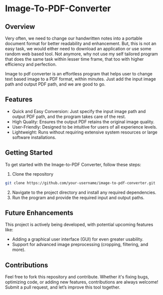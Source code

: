 # Image-To-PDF-Converter
## Overview
Very often, we need to change our handwritten notes into a portable document format for better readability and enhancement. But, this is not an easy task, we would either need to download an application or use some random web based tool. Not anymore, why not use my self tailored program that does the same task within lesser time frame, that too with higher efficiency and perfection.

Image to pdf converter is an effortless program that helps user to change text based image to a PDF format, within minutes. Just add the input image path and output PDF path, and we are good to go.

## Features
- Quick and Easy Conversion: Just specify the input image path and output PDF path, and the program takes care of the rest.
- High Quality: Ensures the output PDF retains the original image quality.
- User-Friendly: Designed to be intuitive for users of all experience levels.
- Lightweight: Runs without requiring extensive system resources or large software installations.

## Getting Started
To get started with the Image-to-PDF Converter, follow these steps:
1. Clone the repository
```sh
git clone https://github.com/your-username/image-to-pdf-converter.git
```
2. Navigate to the project directory and install any required dependencies.
3. Run the program and provide the required input and output paths.

## Future Enhancements
This project is actively being developed, with potential upcoming features like:
- Adding a graphical user interface (GUI) for even greater usability.
- Support for advanced image preprocessing (cropping, filtering, and more).

## Contributions
Feel free to fork this repository and contribute. Whether it's fixing bugs, optimizing code, or adding new features, contributions are always welcome! Submit a pull request, and let’s improve this tool together.
